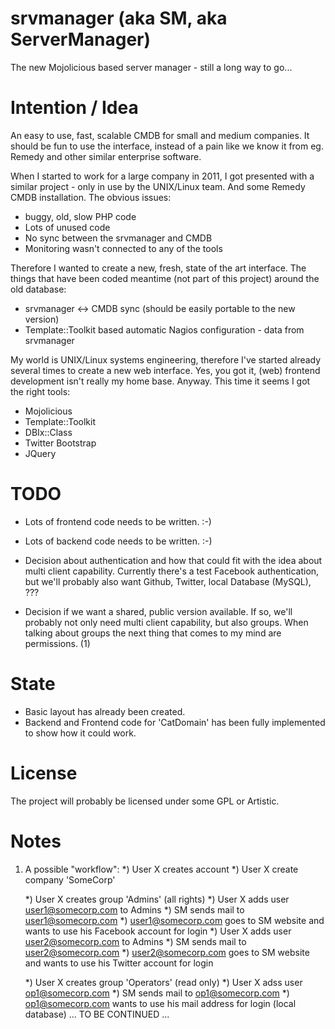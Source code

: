 srvmanager (aka SM, aka ServerManager)
======================================

The new Mojolicious based server manager - still a long way to go...

Intention / Idea
================

An easy to use, fast, scalable CMDB for small and medium companies.
It should be fun to use the interface, instead of a pain like we know it from
eg. Remedy and other similar enterprise software.

When I started to work for a large company in 2011, I got presented with a similar
project - only in use by the UNIX/Linux team. And some Remedy CMDB installation.
The obvious issues:
* buggy, old, slow PHP code
* Lots of unused code
* No sync between the srvmanager and CMDB
* Monitoring wasn't connected to any of the tools

Therefore I wanted to create a new, fresh, state of the art interface. The things
that have been coded meantime (not part of this project) around the old database:
* srvmanager <-> CMDB sync (should be easily portable to the new version)
* Template::Toolkit based automatic Nagios configuration - data from srvmanager

My world is UNIX/Linux systems engineering, therefore I've started already several
times to create a new web interface. Yes, you got it, (web) frontend development
isn't really my home base. Anyway. This time it seems I got the right tools:
* Mojolicious
* Template::Toolkit
* DBIx::Class
* Twitter Bootstrap
* JQuery

TODO
====

* Lots of frontend code needs to be written. :-)
* Lots of backend code needs to be written. :-)

* Decision about authentication and how that could fit with the idea about
  multi client capability. Currently there's a test Facebook authentication, but
  we'll probably also want Github, Twitter, local Database (MySQL), ???
  
* Decision if we want a shared, public version available. If so, we'll probably not
  only need multi client capability, but also groups. When talking about groups the
  next thing that comes to my mind are permissions. (1)


State
=====

* Basic layout has already been created.
* Backend and Frontend code for 'CatDomain' has been fully implemented to show how it
  could work.


License
=======

The project will probably be licensed under some GPL or Artistic.


Notes
=========
1) A possible "workflow":
   *) User X creates account
   *) User X create company 'SomeCorp'

   *) User X creates group 'Admins' (all rights)
   *) User X adds user user1@somecorp.com to Admins
    *) SM sends mail to user1@somecorp.com
    *) user1@somecorp.com goes to SM website and wants to use his Facebook account for login
   *) User X adds user user2@somecorp.com to Admins
    *) SM sends mail to user2@somecorp.com
    *) user2@somecorp.com goes to SM website and wants to use his Twitter account for login

   *) User X creates group 'Operators' (read only)
   *) User X adss user op1@somecorp.com
    *) SM sends mail to op1@somecorp.com
    *) op1@somecorp.com wants to use his mail address for login (local database)
...
TO BE CONTINUED
...
